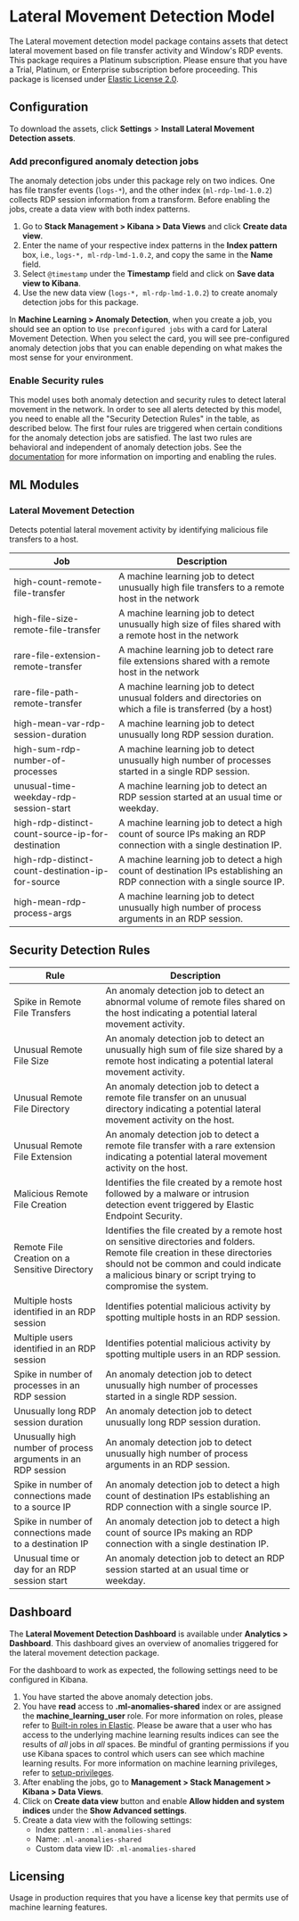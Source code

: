 # Lateral Movement Detection Model

The Lateral movement detection model package contains assets that detect lateral movement based on file transfer activity and Window's RDP events. This package requires a Platinum subscription. Please ensure that you have a Trial, Platinum, or Enterprise subscription before proceeding. This package is licensed under [Elastic License 2.0](https://www.elastic.co/licensing/elastic-license).

## Configuration

To download the assets, click **Settings** > **Install Lateral Movement Detection assets**. 


### Add preconfigured anomaly detection jobs

The anomaly detection jobs under this package rely on two indices. One has file transfer events (`logs-*`), and the other index (`ml-rdp-lmd-1.0.2`) collects RDP session information from a transform. Before enabling the jobs, create a data view with both index patterns.
1. Go to **Stack Management > Kibana > Data Views** and click **Create data view**.
2. Enter the name of your respective index patterns in the **Index pattern** box, i.e., `logs-*, ml-rdp-lmd-1.0.2`, and copy the same in the **Name** field.
3. Select `@timestamp` under the **Timestamp** field and click on **Save data view to Kibana**.
4. Use the new data view (`logs-*, ml-rdp-lmd-1.0.2`) to create anomaly detection jobs for this package.


In **Machine Learning > Anomaly Detection**, when you create a job, you should see an option to `Use preconfigured jobs` with a card for Lateral Movement Detection. When you select the card, you will see pre-configured anomaly detection jobs that you can enable depending on what makes the most sense for your environment.

### Enable Security rules

This model uses both anomaly detection and security rules to detect lateral movement in the network. In order to see all alerts detected by this model, you need to enable all the "Security Detection Rules" in the table, as described below. The first four rules are triggered when certain conditions for the anomaly detection jobs are satisfied. The last two rules are behavioral and independent of anomaly detection jobs. See the [documentation](https://www.elastic.co/guide/en/security/current/detection-engine-overview.html) for more information on importing and enabling the rules.

## ML Modules

### Lateral Movement Detection 

Detects potential lateral movement activity by identifying malicious file transfers to a host.

| Job | Description                                                                                                              |
|---|--------------------------------------------------------------------------------------------------------------------------|
| high-count-remote-file-transfer | A machine learning job to detect unusually high file transfers to a remote host in the network                           | 
| high-file-size-remote-file-transfer | A machine learning job to detect unusually high size of files shared with a remote host in the network                   |
| rare-file-extension-remote-transfer | A machine learning job to detect rare file extensions shared with a remote host in the network                           |
| rare-file-path-remote-transfer | A machine learning job to detect unusual folders and directories on which a file is transferred (by a host)              |
 | high-mean-var-rdp-session-duration | A machine learning job to detect unusually long RDP session duration.                                                    |
 | high-sum-rdp-number-of-processes | A machine learning job to detect unusually high number of processes started in a single RDP session.                     |
 | unusual-time-weekday-rdp-session-start | A machine learning job to detect an RDP session started at an usual time or weekday.                                     |
 | high-rdp-distinct-count-source-ip-for-destination | A machine learning job to detect a high count of source IPs making an RDP connection with a single destination IP.       |
 | high-rdp-distinct-count-destination-ip-for-source | A machine learning job to detect a high count of destination IPs establishing an RDP connection with a single source IP. |
 | high-mean-rdp-process-args | A machine learning job to detect unusually high number of process arguments in an RDP session.                           |


## Security Detection Rules

| Rule                                                         | Description                                                                                                                                                                                                                        |
|--------------------------------------------------------------|------------------------------------------------------------------------------------------------------------------------------------------------------------------------------------------------------------------------------------|
| Spike in Remote File Transfers                               | An anomaly detection job to detect an abnormal volume of remote files shared on the host indicating a potential lateral movement activity.                                                                                         |
| Unusual Remote File Size                                     | An anomaly detection job to detect an unusually high sum of file size shared by a remote host indicating a potential lateral movement activity.                                                                                    |
| Unusual Remote File Directory                                | An anomaly detection job to detect a remote file transfer on an unusual directory indicating a potential lateral movement activity on the host.                                                                                    |
| Unusual Remote File Extension                                | An anomaly detection job to detect a remote file transfer with a rare extension indicating a potential lateral movement activity on the host.                                                                                      |
| Malicious Remote File Creation                               | Identifies the file created by a remote host followed by a malware or intrusion detection event triggered by Elastic Endpoint Security.                                                                                            |
| Remote File Creation on a Sensitive Directory                | Identifies the file created by a remote host on sensitive directories and folders. Remote file creation in these directories should not be common and could indicate a malicious binary or script trying to compromise the system. | 
 | Multiple hosts identified in an RDP session                  | Identifies potential malicious activity by spotting multiple hosts in an RDP session.                                                                                                                                              |
 | Multiple users identified in an RDP session                  | Identifies potential malicious activity by spotting multiple users in an RDP session.                                                                                                                                              |
 | Spike in number of processes in an RDP session               | An anomaly detection job to detect unusually high number of processes started in a single RDP session.                                                                                                                             |
 | Unusually long RDP session duration                          | An anomaly detection job to detect unusually long RDP session duration.                                                                                                                                                         |
 | Unusually high number of process arguments in an RDP session | An anomaly detection job to detect unusually high number of process arguments in an RDP session.                                                                                                                                |
 | Spike in number of connections made to a source IP           | An anomaly detection job to detect a high count of destination IPs establishing an RDP connection with a single source IP.                                                                                                      |
 | Spike in number of connections made to a destination IP      | An anomaly detection job to detect a high count of source IPs making an RDP connection with a single destination IP.                                                                                                            |
 | Unusual time or day for an RDP session start                 | An anomaly detection job to detect an RDP session started at an usual time or weekday.                                                                                                                                          |

## Dashboard

The **Lateral Movement Detection Dashboard** is available under **Analytics > Dashboard**. This dashboard gives an overview of anomalies triggered for the lateral movement detection package.

For the dashboard to work as expected, the following settings need to be configured in Kibana. 
1. You have started the above anomaly detection jobs.
2. You have **read** access to **.ml-anomalies-shared** index or are assigned the **machine_learning_user** role. For more information on roles, please refer to [Built-in roles in Elastic](https://www.elastic.co/guide/en/elasticsearch/reference/current/built-in-roles.html). Please be aware that a user who has access to the underlying machine learning results indices can see the results of _all_ jobs in _all_ spaces. Be mindful of granting permissions if you use Kibana spaces to control which users can see which machine learning results. For more information on machine learning privileges, refer to [setup-privileges](https://www.elastic.co/guide/en/machine-learning/current/setup.html#setup-privileges).
3. After enabling the jobs, go to **Management > Stack Management > Kibana > Data Views**. 
4. Click on **Create data view** button and enable **Allow hidden and system indices** under the **Show Advanced settings**.
5. Create a data view with the following settings:
    - Index pattern : `.ml-anomalies-shared`
    - Name: `.ml-anomalies-shared`
    - Custom data view ID: `.ml-anomalies-shared`
## Licensing
Usage in production requires that you have a license key that permits use of machine learning features.
